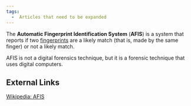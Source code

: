 ```yaml
---
tags:
  -  Articles that need to be expanded
---
```

The **Automatic Fingerprint Identification System** (**AFIS**) is a
system that reports if two [fingerprints](fingerprint.md) are a
likely match (that is, made by the same finger) or not a likely match.

AFIS is not a digital forensics technique, but it is a forensic
technique that uses digital computers.

## External Links

[Wikipedia: AFIS](http://en.wikipedia.org/wiki/Automated_Fingerprint_Identification_System)